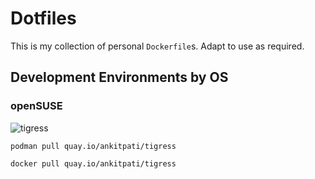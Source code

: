 # Dotfiles

This is my collection of personal `Dockerfile`s. Adapt to use as required.

## Development Environments by OS

### openSUSE

![tigress](https://quay.io/repository/ankitpati/tigress/status "Quay.io")

```console
podman pull quay.io/ankitpati/tigress

docker pull quay.io/ankitpati/tigress
```
